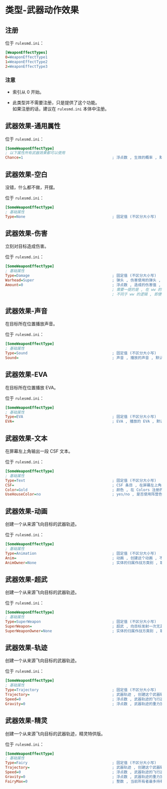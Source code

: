 # 类型-武器动作效果

## 注册

位于 `rulesmd.ini`：

```ini
[WeaponEffectTypes]
0=WeaponEffectType1
1=WeaponEffectType2
2=WeaponEffectType3
```

### 注意

* 索引从 0 开始。

* 此类型并不需要注册，只是提供了这个功能。  
如果注册的话，建议在 `rulesmd.ini` 本体中注册。



## 武器效果-通用属性

位于 `rulesmd.ini`：

```ini
[SomeWeaponEffectType]
; 以下属性所有武器效果都可以使用
Chance=1                                        ; 浮点数 , 生效的概率 , 默认值是 1
```



## 武器效果-空白

没错，什么都不做，开摆。

位于 `rulesmd.ini`：

```ini
[SomeWeaponEffectType]
; 基础属性
Type=None                                       ; 固定值 (不区分大小写)
```



## 武器效果-伤害

立刻对目标造成伤害。

位于 `rulesmd.ini`：

```ini
[SomeWeaponEffectType]
; 基础属性
Type=Damage                                     ; 固定值 (不区分大小写)
Warhead=Super                                   ; 弹头 , 伤害使用的弹头 , 无弹头则使用 C4 的弹头 , 默认值是 C4 的弹头
Amount=0                                        ; 浮点数 , 造成的伤害值 , 正数 = 伤害 , 负数 = 治疗 , 默认值是 0
                                                ; 需要一提的是 , 在 ww 的逻辑中 , 伤害是个整数 , 因此这里伤害攻击原版单位时 , 仍然会去尾作为整数参与计算
                                                ; 不同于 ww 的逻辑 , 即便你填写了 0 伤害 , 也是会触发【攻击 / 被击】判定的
```



## 武器效果-声音

在目标所在位置播放声音。

位于 `rulesmd.ini`：

```ini
[SomeWeaponEffectType]
; 基础属性
Type=Sound                                      ; 固定值 (不区分大小写)
Sound=                                          ; 声音 , 播放的声音 , 默认值是 空
```



## 武器效果-EVA

在目标所在位置播放 EVA。

位于 `rulesmd.ini`：

```ini
[SomeWeaponEffectType]
; 基础属性
Type=EVA                                        ; 固定值 (不区分大小写)
EVA=                                            ; EVA , 播放的 EVA , 默认值是 空
```



## 武器效果-文本

在屏幕左上角输出一段 CSF 文本。

位于 `rulesmd.ini`：

```ini
[SomeWeaponEffectType]
; 基础属性
Type=Text                                       ; 固定值 (不区分大小写)
CSF=                                            ; CSF 条目 , 在屏幕左上角输出一个 CSF 文本 , 默认值是 空
Color=Gold                                      ; 颜色 , 在 Colors 注册的颜色的注册名 , 文本的颜色 , 默认值是 Gold
UseHouseColor=no                                ; yes/no , 是否使用阵营色 , 默认值是 no
```



## 武器效果-动画

创建一个从来源飞向目标的武器轨迹。

位于 `rulesmd.ini`：

```ini
[SomeWeaponEffectType]
; 基础属性
Type=Animation                                  ; 固定值 (不区分大小写)
Anim=                                           ; 动画 , 创建这个动画 , 不写则无法创建 , 默认值是 空
AnimOwner=None                                  ; 实体的归属作战方类别 , 取值范围 : None = 谁都不属于 , Source = 属于来源 , Target = 属于目标 , 默认值是 None (不区分大小写)
```



## 武器效果-超武

创建一个从来源飞向目标的武器轨迹。

位于 `rulesmd.ini`：

```ini
[SomeWeaponEffectType]
; 基础属性
Type=SuperWeapon                                ; 固定值 (不区分大小写)
SuperWeapon=                                    ; 超武 , 向目标发射一次无源超武 , 不写则无法发射 , 默认值是 空
SuperWeaponOwner=None                           ; 实体的归属作战方类别 , 取值范围 : None = 谁都不属于 , Source = 属于来源 , Target = 属于目标 , 默认值是 None (不区分大小写)
```



## 武器效果-轨迹

创建一个从来源飞向目标的武器轨迹。

位于 `rulesmd.ini`：

```ini
[SomeWeaponEffectType]
; 基础属性
Type=Trajectory                                 ; 固定值 (不区分大小写)
Trajectory=                                     ; 武器轨迹 , 创建这个武器轨迹 , 不写则无法创建 , 默认值是 空
Speed=0                                         ; 浮点数 , 武器轨迹的飞行速度 , 0 = 使用武器轨迹自身的飞行速度 , 默认值是 0
Gravity=0                                       ; 浮点数 , 武器轨迹的重力加速度 , 0 = 使用武器轨迹自身的重力加速度 , 默认值是 0
```



## 武器效果-精灵

创建一个从来源飞向目标的武器轨迹，精灵特供版。

位于 `rulesmd.ini`：

```ini
[SomeWeaponEffectType]
; 基础属性
Type=Fairy                                      ; 固定值 (不区分大小写)
Trajectory=                                     ; 武器轨迹 , 创建这个武器轨迹 , 不写则无法创建 , 默认值是 空
Speed=0                                         ; 浮点数 , 武器轨迹的飞行速度 , 0 = 使用武器轨迹自身的飞行速度 , 默认值是 0
Gravity=0                                       ; 浮点数 , 武器轨迹的重力加速度 , 0 = 使用武器轨迹自身的重力加速度 , 默认值是 0
FairyMax=0                                      ; 整数 , 当前所有者最多持有这么多个同种精灵 , 超过数量会不再生成 , 0 = 不限制 , 默认值是 0
```